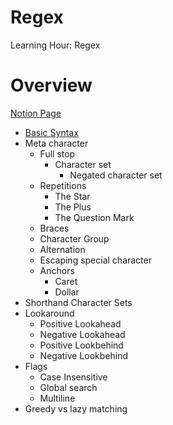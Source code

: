 # Regex
Learning Hour: Regex 

# Overview

[Notion Page](https://www.notion.so/gtonyc/Regex-c4a8d31729a742759b8706bfa3d227bc)

- [Basic Syntax](https://www.notion.so/gtonyc/Regex-c4a8d31729a742759b8706bfa3d227bc#f5f42281c5a546f8be3281d6565c06f5)
- Meta character
  - Full stop
    - Character set
      - Negated character set
  - Repetitions
    - The Star
    - The Plus
    - The Question Mark
  - Braces
  - Character Group
  - Alternation
  - Escaping special character
  - Anchors
    - Caret
    - Dollar
- Shorthand Character Sets
- Lookaround
  - Positive Lookahead
  - Negative Lookahead
  - Positive Lookbehind
  - Negative Lookbehind
- Flags
  - Case Insensitive
  - Global search
  - Multiline
- Greedy vs lazy matching
